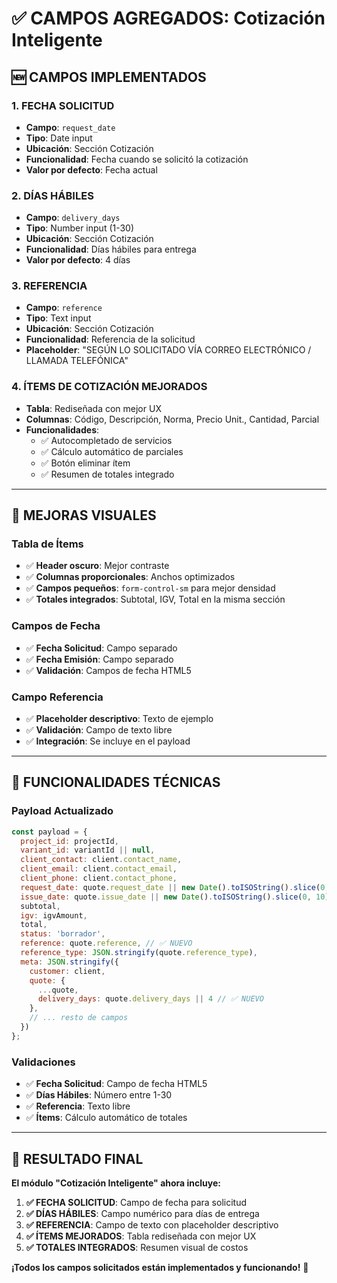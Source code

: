 # ✅ CAMPOS AGREGADOS: Cotización Inteligente

## 🆕 **CAMPOS IMPLEMENTADOS**

### **1. FECHA SOLICITUD**
- **Campo**: `request_date`
- **Tipo**: Date input
- **Ubicación**: Sección Cotización
- **Funcionalidad**: Fecha cuando se solicitó la cotización
- **Valor por defecto**: Fecha actual

### **2. DÍAS HÁBILES**
- **Campo**: `delivery_days`
- **Tipo**: Number input (1-30)
- **Ubicación**: Sección Cotización
- **Funcionalidad**: Días hábiles para entrega
- **Valor por defecto**: 4 días

### **3. REFERENCIA**
- **Campo**: `reference`
- **Tipo**: Text input
- **Ubicación**: Sección Cotización
- **Funcionalidad**: Referencia de la solicitud
- **Placeholder**: "SEGÚN LO SOLICITADO VÍA CORREO ELECTRÓNICO / LLAMADA TELEFÓNICA"

### **4. ÍTEMS DE COTIZACIÓN MEJORADOS**
- **Tabla**: Rediseñada con mejor UX
- **Columnas**: Código, Descripción, Norma, Precio Unit., Cantidad, Parcial
- **Funcionalidades**:
  - ✅ Autocompletado de servicios
  - ✅ Cálculo automático de parciales
  - ✅ Botón eliminar ítem
  - ✅ Resumen de totales integrado

---

## 🎨 **MEJORAS VISUALES**

### **Tabla de Ítems**
- ✅ **Header oscuro**: Mejor contraste
- ✅ **Columnas proporcionales**: Anchos optimizados
- ✅ **Campos pequeños**: `form-control-sm` para mejor densidad
- ✅ **Totales integrados**: Subtotal, IGV, Total en la misma sección

### **Campos de Fecha**
- ✅ **Fecha Solicitud**: Campo separado
- ✅ **Fecha Emisión**: Campo separado
- ✅ **Validación**: Campos de fecha HTML5

### **Campo Referencia**
- ✅ **Placeholder descriptivo**: Texto de ejemplo
- ✅ **Validación**: Campo de texto libre
- ✅ **Integración**: Se incluye en el payload

---

## 🔧 **FUNCIONALIDADES TÉCNICAS**

### **Payload Actualizado**
```javascript
const payload = {
  project_id: projectId,
  variant_id: variantId || null,
  client_contact: client.contact_name,
  client_email: client.contact_email,
  client_phone: client.contact_phone,
  request_date: quote.request_date || new Date().toISOString().slice(0, 10), // ✅ NUEVO
  issue_date: quote.issue_date || new Date().toISOString().slice(0, 10),
  subtotal,
  igv: igvAmount,
  total,
  status: 'borrador',
  reference: quote.reference, // ✅ NUEVO
  reference_type: JSON.stringify(quote.reference_type),
  meta: JSON.stringify({
    customer: client,
    quote: {
      ...quote,
      delivery_days: quote.delivery_days || 4 // ✅ NUEVO
    },
    // ... resto de campos
  })
};
```

### **Validaciones**
- ✅ **Fecha Solicitud**: Campo de fecha HTML5
- ✅ **Días Hábiles**: Número entre 1-30
- ✅ **Referencia**: Texto libre
- ✅ **Ítems**: Cálculo automático de totales

---

## 🎯 **RESULTADO FINAL**

**El módulo "Cotización Inteligente" ahora incluye:**

1. **✅ FECHA SOLICITUD**: Campo de fecha para solicitud
2. **✅ DÍAS HÁBILES**: Campo numérico para días de entrega
3. **✅ REFERENCIA**: Campo de texto con placeholder descriptivo
4. **✅ ÍTEMS MEJORADOS**: Tabla rediseñada con mejor UX
5. **✅ TOTALES INTEGRADOS**: Resumen visual de costos

**¡Todos los campos solicitados están implementados y funcionando!** 🚀
